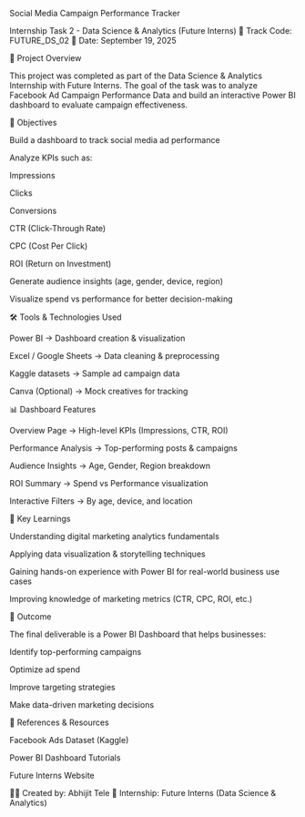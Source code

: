 Social Media Campaign Performance Tracker

Internship Task 2 - Data Science & Analytics (Future Interns)
📌 Track Code: FUTURE_DS_02
📅 Date: September 19, 2025

📖 Project Overview

This project was completed as part of the Data Science & Analytics Internship with Future Interns.
The goal of the task was to analyze Facebook Ad Campaign Performance Data and build an interactive Power BI dashboard to evaluate campaign effectiveness.

🎯 Objectives

Build a dashboard to track social media ad performance

Analyze KPIs such as:

Impressions

Clicks

Conversions

CTR (Click-Through Rate)

CPC (Cost Per Click)

ROI (Return on Investment)

Generate audience insights (age, gender, device, region)

Visualize spend vs performance for better decision-making

🛠 Tools & Technologies Used

Power BI → Dashboard creation & visualization

Excel / Google Sheets → Data cleaning & preprocessing

Kaggle datasets → Sample ad campaign data

Canva (Optional) → Mock creatives for tracking

📊 Dashboard Features

Overview Page → High-level KPIs (Impressions, CTR, ROI)

Performance Analysis → Top-performing posts & campaigns

Audience Insights → Age, Gender, Region breakdown

ROI Summary → Spend vs Performance visualization

Interactive Filters → By age, device, and location

📌 Key Learnings

Understanding digital marketing analytics fundamentals

Applying data visualization & storytelling techniques

Gaining hands-on experience with Power BI for real-world business use cases

Improving knowledge of marketing metrics (CTR, CPC, ROI, etc.)

🚀 Outcome

The final deliverable is a Power BI Dashboard that helps businesses:

Identify top-performing campaigns

Optimize ad spend

Improve targeting strategies

Make data-driven marketing decisions

🔗 References & Resources

Facebook Ads Dataset (Kaggle)

Power BI Dashboard Tutorials

Future Interns Website

👨‍💻 Created by: Abhijit Tele
📌 Internship: Future Interns (Data Science & Analytics)
